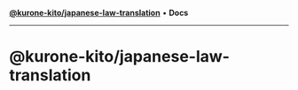 [**@kurone-kito/japanese-law-translation**](README.md) • **Docs**

***

# @kurone-kito/japanese-law-translation
